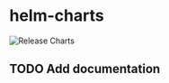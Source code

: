 # helm-charts

![Release Charts](https://github.com/rm3l/helm-charts/workflows/Release%20Charts/badge.svg)

## TODO Add documentation
